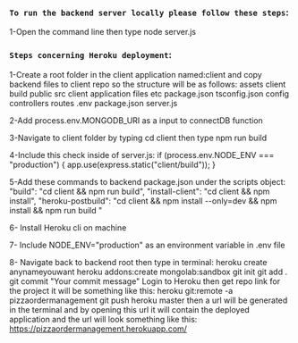 ### `To run the backend server locally please follow these steps`:

1-Open the command line then type node server.js

### `Steps concerning Heroku deployment`:

1-Create a root folder in the client application named:client and copy backend files to client repo so the structure will be as follows:
assets
client
build
public
src
client application files etc
package.json
tsconfig.json
config
controllers
routes
.env
package.json
server.js

2-Add process.env.MONGODB_URI as a input to connectDB function

3-Navigate to client folder by typing cd client then type npm run build

4-Include this check inside of server.js:
if (process.env.NODE_ENV === "production") {
app.use(express.static("client/build"));
}

5-Add these commands to backend package.json under the scripts object:
"build": "cd client && npm run build",
"install-client": "cd client && npm install",
"heroku-postbuild": "cd client && npm install --only=dev && npm install && npm run build "

6- Install Heroku cli on machine

7- Include NODE_ENV="production" as an environment variable in .env file

8- Navigate back to backend root then type in terminal:
heroku create anynameyouwant
heroku addons:create mongolab:sandbox
git init
git add .
git commit "Your commit message"
Login to Heroku then get repo link for the project it will be something like this:
heroku git:remote -a pizzaordermanagement
git push heroku master
then a url will be generated in the terminal and by opening this url it will contain the deployed application and the url will look something like this:
https://pizzaordermanagement.herokuapp.com/
